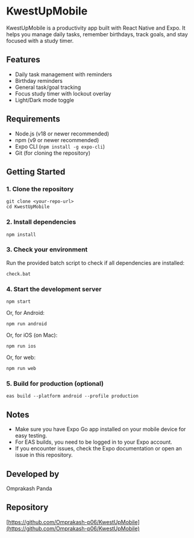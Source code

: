 # KwestUpMobile

KwestUpMobile is a productivity app built with React Native and Expo. It helps you manage daily tasks, remember birthdays, track goals, and stay focused with a study timer.

## Features
- Daily task management with reminders
- Birthday reminders
- General task/goal tracking
- Focus study timer with lockout overlay
- Light/Dark mode toggle

## Requirements
- Node.js (v18 or newer recommended)
- npm (v9 or newer recommended)
- Expo CLI (`npm install -g expo-cli`)
- Git (for cloning the repository)

## Getting Started

### 1. Clone the repository
```
git clone <your-repo-url>
cd KwestUpMobile
```

### 2. Install dependencies
```
npm install
```

### 3. Check your environment
Run the provided batch script to check if all dependencies are installed:
```
check.bat
```

### 4. Start the development server
```
npm start
```
Or, for Android:
```
npm run android
```
Or, for iOS (on Mac):
```
npm run ios
```
Or, for web:
```
npm run web
```

### 5. Build for production (optional)
```
eas build --platform android --profile production
```

## Notes
- Make sure you have Expo Go app installed on your mobile device for easy testing.
- For EAS builds, you need to be logged in to your Expo account.
- If you encounter issues, check the Expo documentation or open an issue in this repository.

## Developed by
Omprakash Panda

## Repository
[https://github.com/Omprakash-p06/KwestUpMobile](https://github.com/Omprakash-p06/KwestUpMobile) 